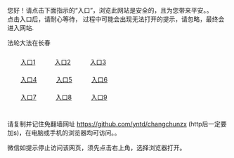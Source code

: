 您好！请点击下面指示的“入口”，浏览此网站是安全的，且为您带来平安。。 <br/>
点击入口后，请耐心等待， 过程中可能会出现无法打开的提示，请忽略，最终会进入网站. </br>

法轮大法在长春<br/>
<div style="padding:10px"><a style="margin:20px" target="_blank" href="https://d3cacnpzljl1zw.cloudfront.net/2Qpsp?ojghvipl" id="ccLink1" rel="nofollow">入口1</a> <a target="_blank" style="margin:20px" href="https://d39epx8zm8ujva.cloudfront.net/2Qpsp?omeabcxv" id="ccLink2" rel="nofollow">入口2</a> <a style="margin:20px" target="_blank" href="https://d2p3d2yh84zkgr.cloudfront.net/2Qpsp?hoolq" id="ccLink3" rel="nofollow">入口3</a></div>

<div style="padding:10px" ><a style="margin:20px" target="_blank" href="https://d3cacnpzljl1zw.cloudfront.net/2Qpsp?ojghvipl" id="ccLink4" rel="nofollow">入口4</a> <a style="margin:20px" href="https://d39epx8zm8ujva.cloudfront.net/2Qpsp?omeabcxv" target="_blank" id="ccLink5" rel="nofollow">入口5</a> <a style="margin:20px" href="https://d2p3d2yh84zkgr.cloudfront.net/2Qpsp?hoolq" target="_blank" id="ccLink6" rel="nofollow">入口6</a></div>

<div style="padding:10px"><a style="margin:20px" target="_blank" href="https://d3cacnpzljl1zw.cloudfront.net/2Qpsp?ojghvipl" id="ccLink7" rel="nofollow">入口7</a> <a style="margin:20px" href="https://d39epx8zm8ujva.cloudfront.net/2Qpsp?omeabcxv" target="_blank" id="ccLink8" rel="nofollow">入口8</a> <a style="margin:20px" target="_blank" href="https://d2p3d2yh84zkgr.cloudfront.net/2Qpsp?hoolq" id="ccLink9" rel="nofollow">入口9</a></div>

<br/>



请复制并记住免翻墙网址 https://github.com/yntd/changchunzx (http后一定要加s)，在电脑或手机的浏览器均可访问。。<br/>

微信如提示停止访问该网页，须先点击右上角，选择浏览器打开。
